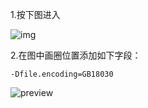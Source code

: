 1.按下图进入

![img](https://pic2.zhimg.com/80/v2-f987d43ba5d62177b81ec3ee917a58cd_720w.jpg)

2.在图中画圈位置添加如下字段：

```text
-Dfile.encoding=GB18030
```

![preview](https://pic2.zhimg.com/v2-720b7c536de55da183114f8a544cdf05_r.jpg)